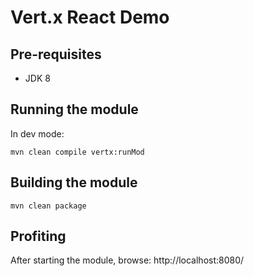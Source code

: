 # Vert.x React Demo

## Pre-requisites

- JDK 8


## Running the module

In dev mode:

    mvn clean compile vertx:runMod


## Building the module

    mvn clean package


## Profiting

After starting the module, browse: http://localhost:8080/
